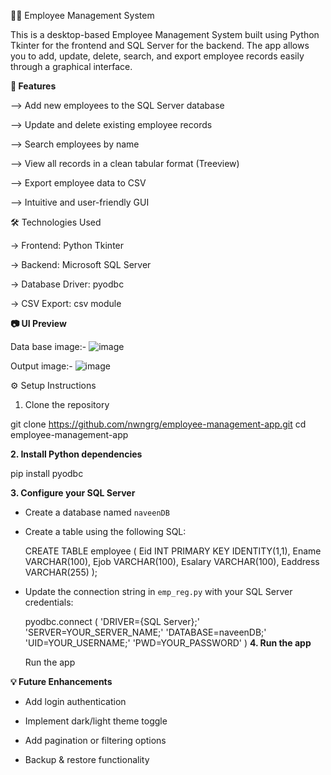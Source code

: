 🧑‍💼 Employee Management System

This is a desktop-based Employee Management System built using Python Tkinter for the frontend and SQL Server for the backend. 
The app allows you to add, update, delete, search, and export employee records easily through a graphical interface.

**🚀 Features**

--> Add new employees to the SQL Server database

--> Update and delete existing employee records

--> Search employees by name

--> View all records in a clean tabular format (Treeview)

--> Export employee data to CSV

--> Intuitive and user-friendly GUI

🛠️ Technologies Used

-> Frontend: Python Tkinter

-> Backend: Microsoft SQL Server

-> Database Driver: pyodbc

-> CSV Export: csv module

**📷 UI Preview**

 Data base image:- ![image](https://github.com/user-attachments/assets/233bd5e4-09c6-4f7c-8658-b0f69e2494ff)

 Output image:- ![image](https://github.com/user-attachments/assets/98c71e10-7e25-484f-9737-ccc6bd2ba5b5)

⚙️ Setup Instructions

1. Clone the repository 

  git clone https://github.com/nwngrg/employee-management-app.git
  cd employee-management-app

**2. Install Python dependencies**

   pip install pyodbc

**3. Configure your SQL Server**

  * Create a database named `naveenDB`

  * Create a table using the following SQL:

    CREATE TABLE employee
    (
      Eid INT PRIMARY KEY IDENTITY(1,1),
      Ename VARCHAR(100),
      Ejob VARCHAR(100),
      Esalary VARCHAR(100),
      Eaddress VARCHAR(255)
    );
  * Update the connection string in `emp_reg.py` with your SQL Server credentials:
    
    pyodbc.connect
    (
      'DRIVER={SQL Server};'
      'SERVER=YOUR_SERVER_NAME;'
      'DATABASE=naveenDB;'
      'UID=YOUR_USERNAME;'
      'PWD=YOUR_PASSWORD'
   )
**4. Run the app**

    Run the app

**💡 Future Enhancements**

  * Add login authentication
  
  * Implement dark/light theme toggle
  
  * Add pagination or filtering options
  
 *  Backup & restore functionality
